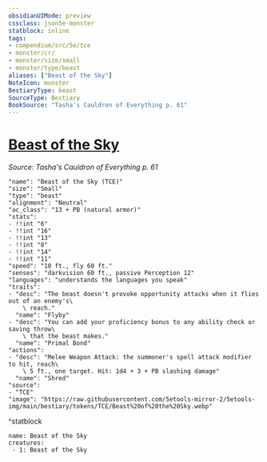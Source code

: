 ```yaml
---
obsidianUIMode: preview
cssclass: json5e-monster
statblock: inline
tags:
- compendium/src/5e/tce
- monster/cr/
- monster/size/small
- monster/type/beast
aliases: ["Beast of the Sky"]
NoteIcon: monster
BestiaryType: beast
SourceType: Bestiary
BookSource: "Tasha's Cauldron of Everything p. 61"
---
```

# [Beast of the Sky](2-Mechanics/CLI/bestiary/beast/beast-of-the-sky-tce.md)
*Source: Tasha's Cauldron of Everything p. 61*  

```statblock
"name": "Beast of the Sky (TCE)"
"size": "Small"
"type": "beast"
"alignment": "Neutral"
"ac_class": "13 + PB (natural armor)"
"stats":
- !!int "6"
- !!int "16"
- !!int "13"
- !!int "8"
- !!int "14"
- !!int "11"
"speed": "10 ft., fly 60 ft."
"senses": "darkvision 60 ft., passive Perception 12"
"languages": "understands the languages you speak"
"traits":
- "desc": "The beast doesn't provoke opportunity attacks when it flies out of an enemy's\
    \ reach."
  "name": "Flyby"
- "desc": "You can add your proficiency bonus to any ability check or saving throw\
    \ that the beast makes."
  "name": "Primal Bond"
"actions":
- "desc": "Melee Weapon Attack: the summoner's spell attack modifier to hit, reach\
    \ 5 ft., one target. Hit: 1d4 + 3 + PB slashing damage"
  "name": "Shred"
"source":
- "TCE"
"image": "https://raw.githubusercontent.com/5etools-mirror-2/5etools-img/main/bestiary/tokens/TCE/Beast%20of%20the%20Sky.webp"
```
^statblock

```encounter-table
name: Beast of the Sky
creatures:
 - 1: Beast of the Sky
```